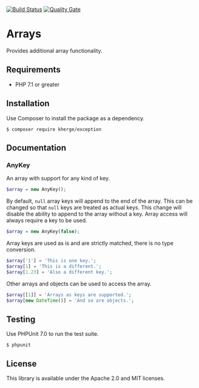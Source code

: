 [![Build Status](https://travis-ci.org/kherge/php.arrays.svg?branch=master)](https://travis-ci.org/kherge/php.arrays)
[![Quality Gate](https://sonarcloud.io/api/project_badges/measure?project=php.arrays&metric=alert_status)](https://sonarcloud.io/dashboard?id=php.arrays)

Arrays
======

Provides additional array functionality.

Requirements
------------

- PHP 7.1 or greater

Installation
------------

Use Composer to install the package as a dependency.

    $ composer require kherge/exception

Documentation
-------------

### AnyKey

An array with support for any kind of key.

```php
$array = new AnyKey();
```

By default, `null` array keys will append to the end of the array. This can be changed so that `null` keys are
treated as actual keys. This change will disable the ability to append to the array without a key. Array access
will always require a key to be used.

```php
$array = new AnyKey(false);
```

Array keys are used as is and are strictly matched, there is no type conversion.

```php
$array['1'] = 'This is one key.';
$array[1] = 'This is a different.';
$array[1.23] = 'Also a different key.';
```

Other arrays and objects can be used to access the array.

```php
$array[[1]] = 'Arrays as keys are supported.';
$array[new DateTime()] = 'And so are objects.';
```

Testing
-------

Use PHPUnit 7.0 to run the test suite.

    $ phpunit

License
-------

This library is available under the Apache 2.0 and MIT licenses.